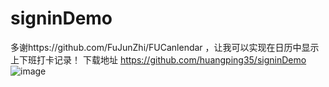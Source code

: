 # signinDemo
多谢https://github.com/FuJunZhi/FUCanlendar ，让我可以实现在日历中显示上下班打卡记录！
下载地址 https://github.com/huangping35/signinDemo
![image](https://github.com/huangping35/signinDemo/blob/master/signinDemo/screen.png)
